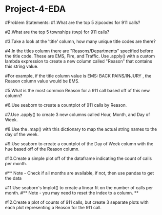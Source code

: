 # Project-4-EDA

#Problem Statements:
#1.What are the top 5 zipcodes for 911 calls?

#2.What are the top 5 townships (twp) for 911 calls?

#3.Take a look at the 'title' column, how many unique title codes are there?

#4.In the titles column there are "Reasons/Departments" specified before the title code. These are EMS, Fire, and Traffic. Use .apply() with a custom lambda expression to create a new column called "Reason" that contains this string value.

#For example, if the title column value is EMS: BACK PAINS/INJURY , the Reason column value would be EMS.

#5.What is the most common Reason for a 911 call based off of this new column?

#6.Use seaborn to create a countplot of 911 calls by Reason.

#7.Use .apply() to create 3 new columns called Hour, Month, and Day of Week.

#8.Use the .map() with this dictionary to map the actual string names to the day of the week.

#9.Use seaborn to create a countplot of the Day of Week column with the hue based off of the Reason column.

#10.Create a simple plot off of the dataframe indicating the count of calls per month.

#** Note - Check if all months are available, if not, then use pandas to get the data

#11.Use seaborn's lmplot() to create a linear fit on the number of calls per month.
#** Note - you may need to reset the index to a column. **

#12.Create a plot of counts of 911 calls, but create 3 separate plots with each plot representing a Reason for the 911 call.
